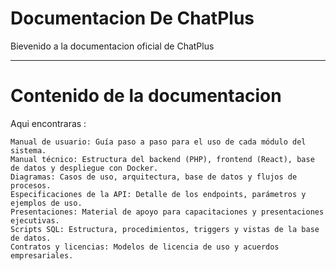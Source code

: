 # Documentacion De ChatPlus

Bievenido a la documentacion oficial de ChatPlus

---

# Contenido de la documentacion

Aqui encontraras :

    Manual de usuario: Guía paso a paso para el uso de cada módulo del sistema.
    Manual técnico: Estructura del backend (PHP), frontend (React), base de datos y despliegue con Docker.
    Diagramas: Casos de uso, arquitectura, base de datos y flujos de procesos.
    Especificaciones de la API: Detalle de los endpoints, parámetros y ejemplos de uso.
    Presentaciones: Material de apoyo para capacitaciones y presentaciones ejecutivas.
    Scripts SQL: Estructura, procedimientos, triggers y vistas de la base de datos.
    Contratos y licencias: Modelos de licencia de uso y acuerdos empresariales.
